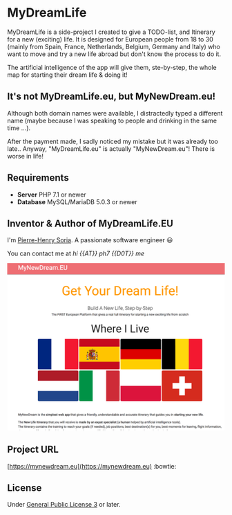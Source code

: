 # MyDreamLife

MyDreamLife is a side-project I created to give a TODO-list, and Itinerary for a new (exciting) life. It is designed for European people from 18 to 30 (mainly from Spain, France, Netherlands, Belgium, Germany and Italy) who want to move and try a new life abroad but don't know the process to do it.

The artificial intelligence of the app will give them, ste-by-step, the whole map for starting their dream life & doing it!


## It's not MyDreamLife.eu, but MyNewDream.eu!

Although both domain names were available, I distractedly typed a different name (maybe because I was speaking to people and drinking in the same time ...).

After the payment made, I sadly noticed my mistake but it was already too late.. Anyway, "MyDreamLife.eu" is actually "MyNewDream.eu"! There is worse in life!


## Requirements

* **Server** PHP 7.1 or newer
* **Database** MySQL/MariaDB 5.0.3 or newer


## Inventor & Author of MyDreamLife.EU

I'm [Pierre-Henry Soria](http://ph7.me). A passionate software engineer :smiley:

You can contact me at *hi {{AT}} ph7 {{D0T}} me*

![MyDreamLife Homepage Screenshot](screenshots/MyNewDream-web-app-homepage.png)


## Project URL

[https://mynewdream.eu](https://mynewdream.eu) :bowtie:


## License

Under [General Public License 3](http://www.gnu.org/licenses/gpl.html) or later.
